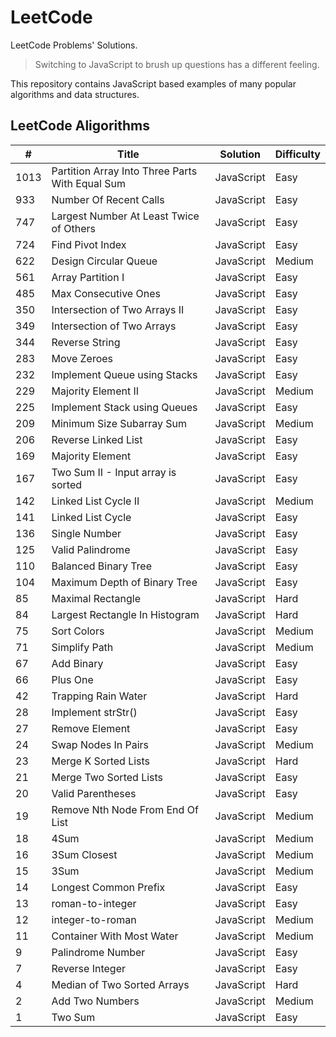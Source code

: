 # LeetCode

LeetCode Problems' Solutions.

> Switching to JavaScript to brush up questions has a different feeling.

This repository contains JavaScript based examples of many popular algorithms and data structures.

## LeetCode Aligorithms

| #    | Title                                           | Solution   | Difficulty |
| ---- | ----------------------------------------------- | ---------- | ---------- |
| 1013 | Partition Array Into Three Parts With Equal Sum | JavaScript | Easy       |
| 933  | Number Of Recent Calls                          | JavaScript | Easy       |
| 747  | Largest Number At Least Twice of Others         | JavaScript | Easy       |
| 724  | Find Pivot Index                                | JavaScript | Easy       |
| 622  | Design Circular Queue                           | JavaScript | Medium     |
| 561  | Array Partition I                               | JavaScript | Easy       |
| 485  | Max Consecutive Ones                            | JavaScript | Easy       |
| 350  | Intersection of Two Arrays II                   | JavaScript | Easy       |
| 349  | Intersection of Two Arrays                      | JavaScript | Easy       |
| 344  | Reverse String                                  | JavaScript | Easy       |
| 283  | Move Zeroes                                     | JavaScript | Easy       |
| 232  | Implement Queue using Stacks                    | JavaScript | Easy       |
| 229  | Majority Element II                             | JavaScript | Medium     |
| 225  | Implement Stack using Queues                    | JavaScript | Easy       |
| 209  | Minimum Size Subarray Sum                       | JavaScript | Medium     |
| 206  | Reverse Linked List                             | JavaScript | Easy       |
| 169  | Majority Element                                | JavaScript | Easy       |
| 167  | Two Sum II - Input array is sorted              | JavaScript | Easy       |
| 142  | Linked List Cycle II                            | JavaScript | Medium     |
| 141  | Linked List Cycle                               | JavaScript | Easy       |
| 136  | Single Number                                   | JavaScript | Easy       |
| 125  | Valid Palindrome                                | JavaScript | Easy       |
| 110  | Balanced Binary Tree                            | JavaScript | Easy       |
| 104  | Maximum Depth of Binary Tree                    | JavaScript | Easy       |
| 85   | Maximal Rectangle                               | JavaScript | Hard       |
| 84   | Largest Rectangle In Histogram                  | JavaScript | Hard       |
| 75   | Sort Colors                                     | JavaScript | Medium     |
| 71   | Simplify Path                                   | JavaScript | Medium     |
| 67   | Add Binary                                      | JavaScript | Easy       |
| 66   | Plus One                                        | JavaScript | Easy       |
| 42   | Trapping Rain Water                             | JavaScript | Hard       |
| 28   | Implement strStr()                              | JavaScript | Easy       |
| 27   | Remove Element                                  | JavaScript | Easy       |
| 24   | Swap Nodes In Pairs                             | JavaScript | Medium     |
| 23   | Merge K Sorted Lists                            | JavaScript | Hard       |
| 21   | Merge Two Sorted Lists                          | JavaScript | Easy       |
| 20   | Valid Parentheses                               | JavaScript | Easy       |
| 19   | Remove Nth Node From End Of List                | JavaScript | Medium     |
| 18   | 4Sum                                            | JavaScript | Medium     |
| 16   | 3Sum Closest                                    | JavaScript | Medium     |
| 15   | 3Sum                                            | JavaScript | Medium     |
| 14   | Longest Common Prefix                           | JavaScript | Easy       |
| 13   | roman-to-integer                                | JavaScript | Easy       |
| 12   | integer-to-roman                                | JavaScript | Medium     |
| 11   | Container With Most Water                       | JavaScript | Medium     |
| 9    | Palindrome Number                               | JavaScript | Easy       |
| 7    | Reverse Integer                                 | JavaScript | Easy       |
| 4    | Median of Two Sorted Arrays                     | JavaScript | Hard       |
| 2    | Add Two Numbers                                 | JavaScript | Medium     |
| 1    | Two Sum                                         | JavaScript | Easy       |
